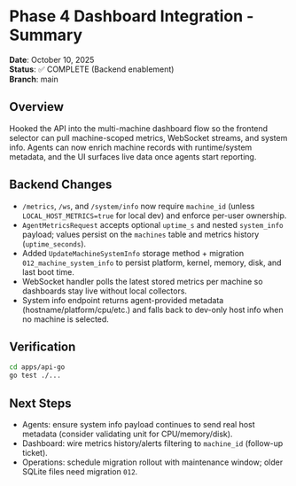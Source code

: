 # Phase 4 Dashboard Integration - Summary

**Date**: October 10, 2025  
**Status**: ✅ COMPLETE (Backend enablement)  
**Branch**: main

## Overview

Hooked the API into the multi-machine dashboard flow so the frontend selector can pull machine-scoped metrics, WebSocket streams, and system info. Agents can now enrich machine records with runtime/system metadata, and the UI surfaces live data once agents start reporting.

## Backend Changes

- `/metrics`, `/ws`, and `/system/info` now require `machine_id` (unless `LOCAL_HOST_METRICS=true` for local dev) and enforce per-user ownership.
- `AgentMetricsRequest` accepts optional `uptime_s` and nested `system_info` payload; values persist on the `machines` table and metrics history (`uptime_seconds`).
- Added `UpdateMachineSystemInfo` storage method + migration `012_machine_system_info` to persist platform, kernel, memory, disk, and last boot time.
- WebSocket handler polls the latest stored metrics per machine so dashboards stay live without local collectors.
- System info endpoint returns agent-provided metadata (hostname/platform/cpu/etc.) and falls back to dev-only host info when no machine is selected.

## Verification

```bash
cd apps/api-go
go test ./...
```

## Next Steps

- Agents: ensure system info payload continues to send real host metadata (consider validating unit for CPU/memory/disk).
- Dashboard: wire metrics history/alerts filtering to `machine_id` (follow-up ticket).
- Operations: schedule migration rollout with maintenance window; older SQLite files need migration `012`.

